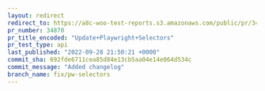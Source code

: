 ```yaml
---
layout: redirect
redirect_to: https://a8c-woo-test-reports.s3.amazonaws.com/public/pr/34870/api/index.html
pr_number: 34870
pr_title_encoded: "Update+Playwright+Selectors"
pr_test_type: api
last_published: "2022-09-28 21:50:21 +0000"
commit_sha: 692fde6711cea85d84e13cb5aa04e14e064d534c
commit_message: "Added changelog"
branch_name: fix/pw-selectors
---
```

